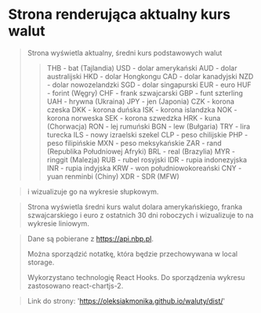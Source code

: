 # Strona renderująca aktualny kurs walut



>Strona wyświetla aktualny, średni kurs podstawowych walut   
>>THB - bat (Tajlandia)
                                                                      USD - dolar amerykański
                                                                      AUD - dolar australijski
                                                                      HKD - dolar Hongkongu
                                                                      CAD - dolar kanadyjski
                                                                      NZD - dolar nowozelandzki
                                                                      SGD - dolar singapurski
                                                                      EUR - euro
                                                                      HUF - forint (Węgry)
                                                                      CHF - frank szwajcarski
                                                                      GBP - funt szterling
                                                                      UAH - hrywna (Ukraina)
                                                                      JPY - jen (Japonia)
                                                                      CZK - korona czeska
                                                                      DKK - korona duńska
                                                                      ISK - korona islandzka
                                                                      NOK - korona norweska
                                                                      SEK - korona szwedzka
                                                                      HRK - kuna (Chorwacja)
                                                                      RON - lej rumuński
                                                                      BGN - lew (Bułgaria)
                                                                      TRY - lira turecka
                                                                      ILS - nowy izraelski szekel
                                                                      CLP - peso chilijskie
                                                                      PHP - peso filipińskie
                                                                      MXN - peso meksykańskie
                                                                      ZAR - rand (Republika Południowej Afryki)
                                                                      BRL - real (Brazylia)
                                                                      MYR - ringgit (Malezja)
                                                                      RUB - rubel rosyjski
                                                                      IDR - rupia indonezyjska
                                                                      INR - rupia indyjska
                                                                      KRW - won południowokoreański
                                                                      CNY - yuan renminbi (Chiny)
                                                                      XDR - SDR (MFW)

>i wizualizuje go na wykresie słupkowym.

> Strona wyświetla średni kurs walut dolara amerykańskiego, franka szwajcarskiego i euro z ostatnich 30 dni roboczych i wizualizuje to na wykresie liniowym.
 
>Dane są pobierane z https://api.nbp.pl.
>
>Można sporządzić notatkę, która będzie przechowywana w local storage.
>
>Wykorzystano technologię React Hooks. Do sporządzenia wykresu zastosowano react-chartjs-2.
> 

>Link do strony:
'https://oleksiakmonika.github.io/waluty/dist/'